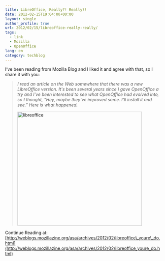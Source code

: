 ```yaml
---
title: LibreOffice, Really?! Really?!
date: 2012-02-15T19:04:00+00:00
layout: single
author_profile: true
url: 2012/02/15/libreoffice-really-really/
tags:
  - link
  - Mozilla
  - OpenOffice
lang: en
category: techblog
---
```

I’ve been reading from Mozilla Blog and I liked it and agree with that, so I share it with you:

> _I read an article on the Web somewhere that there was a new LibreOffice version. It's been several years since I gave OpenOffice a try and I've been interested to see what OpenOffice had evolved into, so I thought, &#8220;Hey, maybe they've improved some. I'll install it and see.&#8221; Here is what happened._
> 
> [<img title="libreoffice" border="0" alt="libreoffice" src="http://lh3.ggpht.com/-KQ8ode2BOGU/Tzv6tqpVujI/AAAAAAAAE0A/GihcSd8Xvs0/libreoffice_thumb%25255B1%25255D.png?imgmax=800" width="404" height="371" />](http://lh3.ggpht.com/-2kMu0wf0aSU/Tzv6nQ9OEGI/AAAAAAAAEz4/K6qo6kf7KUo/s1600-h/libreoffice%25255B3%25255D.png)

Continue Reading at: [http://weblogs.mozillazine.org/asa/archives/2012/02/libreoffice\_youre\_do.html](http://weblogs.mozillazine.org/asa/archives/2012/02/libreoffice_youre_do.html)